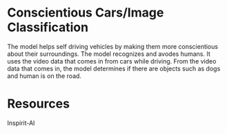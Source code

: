 # Conscientious Cars/Image Classification
The model helps self driving vehicles by making them more conscientious about their surroundings. The model recognizes and avodes humans. It uses the video data that comes in from cars while driving. From the video data that comes in, the model determines if there are objects such as dogs and human is on the road. 

# Resources
Inspirit-AI
